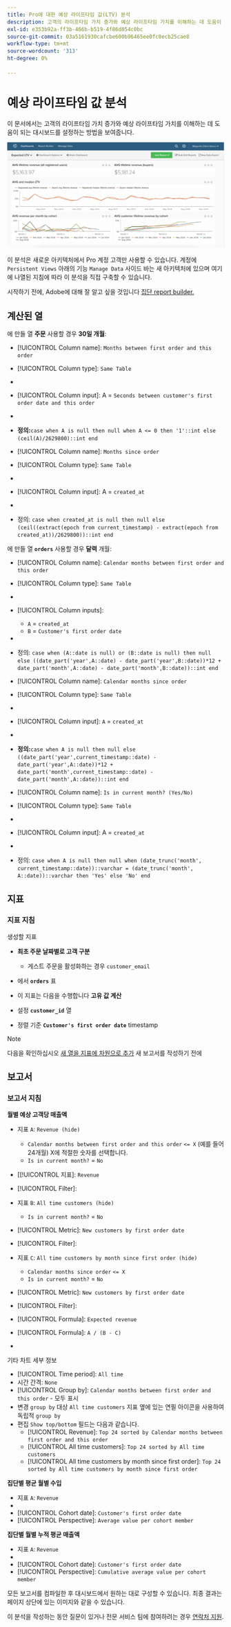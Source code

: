 ```yaml
---
title: Pro에 대한 예상 라이프타임 값(LTV) 분석
description: 고객의 라이프타임 가치 증가와 예상 라이프타임 가치를 이해하는 데 도움이 되는 대시보드를 설정하는 방법을 알아봅니다.
exl-id: e353b92a-ff3b-466b-b519-4f86d054c0bc
source-git-commit: 03a5161930cafcbe600b96465ee0fc0ecb25cae8
workflow-type: tm+mt
source-wordcount: '313'
ht-degree: 0%

---
```


# 예상 라이프타임 값 분석

이 문서에서는 고객의 라이프타임 가치 증가와 예상 라이프타임 가치를 이해하는 데 도움이 되는 대시보드를 설정하는 방법을 보여줍니다.

![](../../assets/exp-lifetim-value-anyalysis.png)

이 분석은 새로운 아키텍처에서 Pro 계정 고객만 사용할 수 있습니다. 계정에 `Persistent Views` 아래의 기능 `Manage Data` 사이드 바는 새 아키텍처에 있으며 여기에 나열된 지침에 따라 이 분석을 직접 구축할 수 있습니다.

시작하기 전에, Adobe에 대해 잘 알고 싶을 것입니다 [집단 report builder.](../dev-reports/cohort-rpt-bldr.md)

## 계산된 열

에 만들 열 **주문** 사용할 경우 **30일 개월**:

* [!UICONTROL Column name]: `Months between first order and this order`
* [!UICONTROL Column type]: `Same Table`
* 
   [!UICONTROL Column equation]: `CALCULATION`
* [!UICONTROL Column input]: A = `Seconds between customer's first order date and this order`
* 
   [!UICONTROL Datatype]: `Integer`
* **정의:**`case when A is null then null when A <= 0 then '1'::int else (ceil(A)/2629800)::int end`

* [!UICONTROL Column name]: `Months since order`
* [!UICONTROL Column type]: `Same Table`
* 
   [!UICONTROL Column equation]: `CALCULATION`
* [!UICONTROL Column input]: A = `created_at`
* 
   [!UICONTROL Datatype]: `Integer`
* 정의: `case when created_at is null then null else (ceil((extract(epoch from current_timestamp) - extract(epoch from created_at))/2629800))::int end`

에 만들 열 **`orders`** 사용할 경우 **달력** 개월:

* [!UICONTROL Column name]: `Calendar months between first order and this order`
* [!UICONTROL Column type]: `Same Table`
* 
   [!UICONTROL Column equation]: `CALCULATION`
* [!UICONTROL Column inputs]:
   * `A` = `created_at`
   * `B` = `Customer's first order date`

* 
   [!UICONTROL Datatype]: `Integer`
* 정의: `case when (A::date is null) or (B::date is null) then null else ((date_part('year',A::date) - date_part('year',B::date))*12 + date_part('month',A::date) - date_part('month',B::date))::int end`

* [!UICONTROL Column name]: `Calendar months since order`
* [!UICONTROL Column type]: `Same Table`
* 
   [!UICONTROL Column equation]: `CALCULATION`
* [!UICONTROL Column input]: `A` = `created_at`
* 
   [!UICONTROL Datatype]: `Integer`
* **정의:**`case when A is null then null else ((date_part('year',current_timestamp::date) - date_part('year',A::date))*12 + date_part('month',current_timestamp::date) - date_part('month',A::date))::int end`

* [!UICONTROL Column name]: `Is in current month? (Yes/No)`
* [!UICONTROL Column type]: `Same Table`
* 
   [!UICONTROL Column equation]: `CALCULATION`
* [!UICONTROL Column input]: A = `created_at`
* 
   [!UICONTROL Datatype]: `String`
* 정의: `case when A is null then null when (date_trunc('month', current_timestamp::date))::varchar = (date_trunc('month', A::date))::varchar then 'Yes' else 'No' end`

## 지표

### 지표 지침

생성할 지표

* **최초 주문 날짜별로 고객 구분**
   * 게스트 주문을 활성화하는 경우 `customer_email`

* 에서 **`orders`** 표
* 이 지표는 다음을 수행합니다 **고유 값 계산**
* 설정 **`customer_id`** 열
* 정렬 기준 **`Customer's first order date`** timestamp

>[!NOTE]
>
>다음을 확인하십시오 [새 열을 지표에 차원으로 추가](../../data-analyst/data-warehouse-mgr/manage-data-dimensions-metrics.md) 새 보고서를 작성하기 전에

## 보고서

### 보고서 지침

**월별 예상 고객당 매출액**

* 지표 `A`: `Revenue (hide)`
   * `Calendar months between first order and this order` `<= X` (예를 들어 24개월) X에 적절한 숫자를 선택합니다.
   * `Is in current month?` = `No`

* 
   [[!UICONTROL 지표]: `Revenue`
* [!UICONTROL Filter]:

* 지표 `B`: `All time customers (hide)`
   * `Is in current month?` = `No`

* [!UICONTROL Metric]: `New customers by first order date`
* [!UICONTROL Filter]:

* 지표 `C`: `All time customers by month since first order (hide)`
   * `Calendar months since order` `<= X`
   * `Is in current month?` = `No`

* [!UICONTROL Metric]: `New customers by first order date`
* [!UICONTROL Filter]:

* [!UICONTROL Formula]: `Expected revenue`
* [!UICONTROL Formula]: `A / (B - C)`
* 

   [!UICONTROL Format]: `Currency`

기타 차트 세부 정보

* [!UICONTROL Time period]: `All time`
* 시간 간격: `None`
* [!UICONTROL Group by]: `Calendar months between first order and this order` - 모두 표시
* 변경 `group by` 대상 `All time customers` 지표 옆에 있는 연필 아이콘을 사용하여 독립적 `group by`
* 편집 `Show top/bottom` 필드는 다음과 같습니다.
   * [!UICONTROL Revenue]: `Top 24 sorted by Calendar months between first order and this order`
   * [!UICONTROL All time customers]: `Top 24 sorted by All time customers`
   * [!UICONTROL All time customers by month since first order]: `Top 24 sorted by All time customers by month since first order`

**집단별 평균 월별 수입**

* 지표 `A`: `Revenue`
* 
   [!UICONTROL Metric view]: `Cohort`
* [!UICONTROL Cohort date]: `Customer's first order date`
* [!UICONTROL Perspective]: `Average value per cohort member`

**집단별 월별 누적 평균 매출액**

* 지표 `A`: `Revenue`
* 
   [!UICONTROL Metric view]: `Cohort`
* [!UICONTROL Cohort date]: `Customer's first order date`
* [!UICONTROL Perspective]: `Cumulative average value per cohort member`

모든 보고서를 컴파일한 후 대시보드에서 원하는 대로 구성할 수 있습니다. 최종 결과는 페이지 상단에 있는 이미지와 같을 수 있습니다.

이 분석을 작성하는 동안 질문이 있거나 전문 서비스 팀에 참여하려는 경우 [연락처 지원](../../guide-overview.md).

